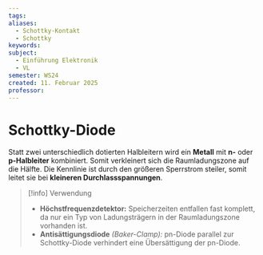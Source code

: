 ```yaml
---
tags: 
aliases:
  - Schottky-Kontakt
  - Schottky
keywords: 
subject:
  - Einführung Elektronik
  - VL
semester: WS24
created: 11. Februar 2025
professor:
---
```

 
# Schottky-Diode

Statt zwei unterschiedlich dotierten Halbleitern wird ein **Metall** mit **n-** oder **p-Halbleiter** kombiniert. Somit verkleinert sich die Raumladungszone auf die Hälfte. Die Kennlinie ist durch den größeren Sperrstrom steiler, somit leitet sie bei **kleineren Durchlassspannungen**.

> [!info] Verwendung
> - **Höchstfrequenzdetektor:** Speicherzeiten entfallen fast komplett, da nur ein Typ von Ladungsträgern in der Raumladungszone vorhanden ist.
> - **Antisättigungsdiode** *(Baker-Clamp):* pn-Diode parallel zur Schottky-Diode verhindert eine Übersättigung der pn-Diode.